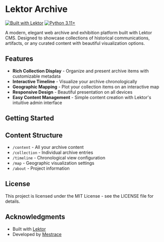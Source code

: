 # Lektor Archive

[![Built with Lektor](https://img.shields.io/badge/built%20with-Lektor-blue.svg)](https://www.getlektor.com/)
[![Python 3.11+](https://img.shields.io/badge/python-3.11+-blue.svg)](https://www.python.org/downloads/)

A modern, elegant web archive and exhibition platform built with Lektor CMS. Designed to showcase collections of historical communications, artifacts, or any curated content with beautiful visualization options.

## Features

- **Rich Collection Display** - Organize and present archive items with customizable metadata
- **Interactive Timeline** - Visualize your archive chronologically
- **Geographic Mapping** - Plot your collection items on an interactive map
- **Responsive Design** - Beautiful presentation on all devices
- **Easy Content Management** - Simple content creation with Lektor's intuitive admin interface

## Getting Started

## Content Structure

- `/content` - All your archive content
- `/collection` - Individual archive entries
- `/timeline` - Chronological view configuration
- `/map` - Geographic visualization settings
- `/about` - Project information

## License

This project is licensed under the MIT License - see the LICENSE file for details.

## Acknowledgments

- Built with [Lektor](https://www.getlektor.com/)
- Developed by [Mestrace](https://github.com/Mestrace)